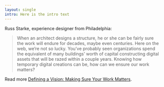 ```yaml
---
layout: single
intro: Here is the intro text
---
```

Russ Starke, experience designer from Philadelphia:

> When an architect designs a structure, he or she can be fairly sure the work will endure for decades, maybe even centuries. Here on the web, we’re not so lucky. You’ve probably seen organizations spend the equivalent of many buildings’ worth of capital constructing digital assets that will be razed within a couple years. Knowing how temporary digital creations can be, how can we ensure our work matters?

Read more [Defining a Vision: Making Sure Your Work Matters](http://alistapart.com/article/defining-a-vision-making-sure-your-work-matters "Defining a Vision: Making Sure Your Work Matters").